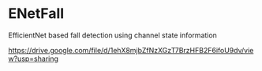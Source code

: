 # ENetFall
EfficientNet based fall detection using channel state information


https://drive.google.com/file/d/1ehX8mjbZfNzXGzT7BrzHFB2F6ifoU9dv/view?usp=sharing
